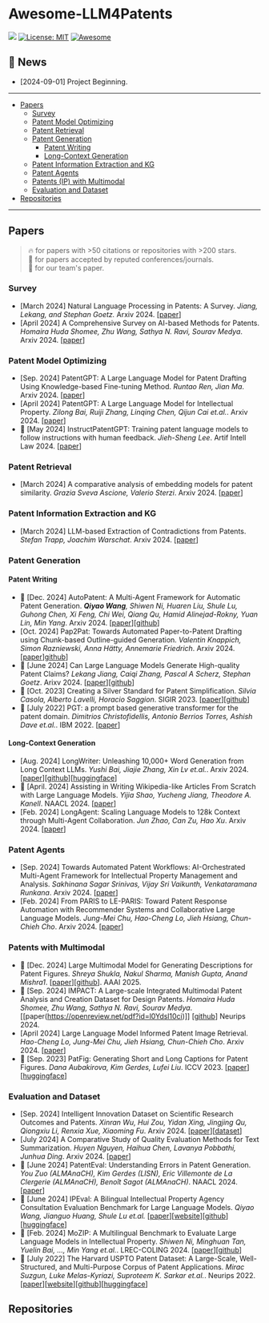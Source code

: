 # Awesome-LLM4Patents

[![](https://img.shields.io/github/stars/QiYao-Wang/Awesome-LLM4Patents)](https://github.com/QiYao-Wang/Awesome-LLM4Patents)
[![License: MIT](https://img.shields.io/badge/License-MIT-yellow.svg)](LICENSE)
[![Awesome](https://awesome.re/badge.svg)](https://awesome.re)

## 📢 News

- [2024-09-01] Project Beginning. 

---

- [Papers](#papers)
  - [Survey](#survery)
  - [Patent Model Optimizing](#patent-model-optimizing)
  - [Patent Retrieval](#patent-retrieval)
  - [Patent Generation](#patent-generation)
    - [Patent Writing](#patent-writing)
    - [Long-Context Generation](#long-context-generation)
  - [Patent Information Extraction and KG](#patent-information-extraction-and-KG)
  - [Patent Agents](#patent-agents)
  - [Patents (IP) with Multimodal](#patents-with-multimodal)
  - [Evaluation and Dataset](#evaluation-and-dataset)
- [Repositories](#repositories)
---

## Papers

> 🔥 for papers with >50 citations or repositories with >200 stars.\
> 📖 for papers accepted by reputed conferences/journals.\
> 🙋 for our team's paper.

### Survey

- [March 2024] Natural Language Processing in Patents: A Survey. *Jiang, Lekang, and Stephan Goetz.* Arxiv 2024. [[paper](https://arxiv.org/pdf/2403.04105v2)]
- [April 2024] A Comprehensive Survey on AI-based Methods for Patents. *Homaira Huda Shomee, Zhu Wang, Sathya N. Ravi, Sourav Medya*. Arxiv 2024. [[paper](https://arxiv.org/pdf/2404.08668)]

### Patent Model Optimizing

- [Sep. 2024] PatentGPT: A Large Language Model for Patent Drafting Using Knowledge-based Fine-tuning Method. *Runtao Ren, Jian Ma*. Arxiv 2024. [[paper](https://arxiv.org/pdf/2409.00092)]
- [April 2024] PatentGPT: A Large Language Model for Intellectual Property. *Zilong Bai, Ruiji Zhang, Linqing Chen, Qijun Cai et.al.*. Arxiv 2024. [[paper](https://arxiv.org/pdf/2404.18255)]
- 📖 [May 2024] InstructPatentGPT: Training patent language models to follow instructions with human feedback. *Jieh-Sheng Lee*. Artif Intell Law 2024. [[paper](https://arxiv.org/pdf/2406.16897)]

### Patent Retrieval

- [March 2024] A comparative analysis of embedding models for patent similarity. *Grazia Sveva Ascione, Valerio Sterzi*. Arxiv 2024. [[paper](https://arxiv.org/pdf/2403.16630)]

### Patent Information Extraction and KG

- [March 2024] LLM-based Extraction of Contradictions from Patents. *Stefan Trapp, Joachim Warschat*. Arxiv 2024. [[paper](https://arxiv.org/pdf/2403.14258)]

### Patent Generation

#### Patent Writing
- 🙋 [Dec. 2024] AutoPatent: A Multi-Agent Framework for Automatic Patent Generation. ***Qiyao Wang**, Shiwen Ni, Huaren Liu, Shule Lu, Guhong Chen, Xi Feng, Chi Wei, Qiang Qu, Hamid Alinejad-Rokny, Yuan Lin, Min Yang*. Arxiv 2024. [[paper](https://arxiv.org/abs/2412.09796)][[github](https://github.com/QiYao-Wang/AutoPatent)]
- [Oct. 2024] Pap2Pat: Towards Automated Paper-to-Patent Drafting using Chunk-based Outline-guided Generation. *Valentin Knappich, Simon Razniewski, Anna Hätty, Annemarie Friedrich*. Arxiv 2024. [[paper](https://arxiv.org/abs/2410.07009)][github](https://github.com/boschresearch/Pap2Pat/tree/main)]
- 📖 [June 2024] Can Large Language Models Generate High-quality Patent Claims? *Lekang Jiang, Caiqi Zhang, Pascal A Scherz, Stephan Goetz*. Arixv 2024. [[paper](https://arxiv.org/pdf/2406.19465)][[github](https://github.com/scylj1/LLM4DPCG)]
- 📖 [Oct. 2023] Creating a Silver Standard for Patent Simplification. *Silvia Casola, Alberto Lavelli, Horacio Saggion*. SIGIR 2023. [[paper](https://dl.acm.org/doi/pdf/10.1145/3539618.3591657)][[github](https://github.com/slvcsl/patentSilverStandard)]
- 📖 [July 2022] PGT: a prompt based generative transformer for the patent domain. *Dimitrios Christofidellis, Antonio Berrios Torres, Ashish Dave et.al.*. IBM 2022. [[paper](https://openreview.net/pdf?id=dLHtwZKvJmE)]


#### Long-Context Generation

- [Aug. 2024] LongWriter: Unleashing 10,000+ Word Generation from Long Context LLMs. *Yushi Bai, Jiajie Zhang, Xin Lv et.al.*. Arxiv 2024. [[paper](https://arxiv.org/pdf/2408.07055)][[github](https://github.com/THUDM/LongWriter)][[huggingface](https://huggingface.co/datasets/THUDM/LongWriter-6k)]
- 📖 [April. 2024] Assisting in Writing Wikipedia-like Articles From Scratch with Large Language Models. *Yijia Shao, Yucheng Jiang, Theodore A. Kanell*. NAACL 2024. [[paper](https://arxiv.org/pdf/2402.14207)]
- [Feb. 2024] LongAgent: Scaling Language Models to 128k Context through Multi-Agent Collaboration. *Jun Zhao, Can Zu, Hao Xu*. Arxiv 2024. [[paper](https://arxiv.org/pdf/2402.11550)]

### Patent Agents
- [Sep. 2024] Towards Automated Patent Workflows: AI-Orchestrated Multi-Agent Framework for Intellectual Property Management and Analysis. *Sakhinana Sagar Srinivas, Vijay Sri Vaikunth, Venkataramana Runkana*. Arxiv 2024. [[paper](https://export.arxiv.org/pdf/2409.19006)] 
- [Feb. 2024] From PARIS to LE-PARIS: Toward Patent Response Automation with Recommender Systems and Collaborative Large Language Models. *Jung-Mei Chu, Hao-Cheng Lo, Jieh Hsiang, Chun-Chieh Cho*. Arxiv 2024. [[paper](https://arxiv.org/pdf/2402.00421)]

### Patents with Multimodal
- 📖 [Dec. 2024] Large Multimodal Model for Generating Descriptions for Patent Figures. *Shreya Shukla, Nakul Sharma, Manish Gupta, Anand Mishra1*. [[paper](https://vl2g.github.io/projects/PatentLMM/PatentLMM.pdf)][[github](https://github.com/vl2g/PatentLMM)]. AAAI 2025.
- 📖 [Sep. 2024] IMPACT: A Large-scale Integrated Multimodal Patent Analysis and Creation Dataset for Design Patents. *Homaira Huda Shomee, Zhu Wang, Sathya N. Ravi, Sourav Medya*. [[paper(https://openreview.net/pdf?id=l0Ydsl10ci)]] [[github](https://github.com/AI4Patents/IMPACT)] Neurips 2024.
- [April 2024] Large Language Model Informed Patent Image Retrieval. *Hao-Cheng Lo, Jung-Mei Chu, Jieh Hsiang, Chun-Chieh Cho*. Arxiv 2024. [[paper](https://arxiv.org/pdf/2404.19360)]
- 📖 [Sep. 2023] PatFig: Generating Short and Long Captions for Patent Figures. *Dana Aubakirova, Kim Gerdes, Lufei Liu*. ICCV 2023. [[paper](https://arxiv.org/pdf/2309.08379)][[huggingface](https://huggingface.co/datasets/danaaubakirova/patfig)]

### Evaluation and Dataset

- [Sep. 2024] Intelligent Innovation Dataset on Scientific Research Outcomes and Patents. *Xinran Wu, Hui Zou, Yidan Xing, Jingjing Qu, Qiongxiu Li, Renxia Xue, Xiaoming Fu*. Arxiv 2024. [[paper](https://arxiv.org/pdf/2409.06936)][[dataset](https://openxlab.org.cn/datasets/Gracie/ZHICHUANGDATA)]
- [July 2024] A Comparative Study of Quality Evaluation Methods for Text Summarization. *Huyen Nguyen, Haihua Chen, Lavanya Pobbathi, Junhua Ding*. Arxiv 2024. [[paper](https://arxiv.org/pdf/2407.00747)]
- 📖 [June 2024] PatentEval: Understanding Errors in Patent Generation. *You Zuo (ALMAnaCH), Kim Gerdes (LISN), Eric Villemonte de La Clergerie (ALMAnaCH), Benoît Sagot (ALMAnaCH)*. NAACL 2024.[[paper](https://arxiv.org/pdf/2406.06589)]
- 🙋 [June 2024] IPEval: A Bilingual Intellectual Property Agency Consultation Evaluation Benchmark for Large Language Models. *Qiyao Wang, Jianguo Huang, Shule Lu et.al.* [[paper](https://arxiv.org/pdf/2406.12386)][[website](https://ipeval.github.io)][[github](https://github.com/QiYao-Wang/IPEval)][[huggingface](https://huggingface.co/datasets/QiYao-Wang/IPEval)]
- 📖 [Feb. 2024] MoZIP: A Multilingual Benchmark to Evaluate Large Language Models in Intellectual Property. *Shiwen Ni, Minghuan Tan, Yuelin Bai, ..., Min Yang et.al.*. LREC-COLING 2024. [[paper](https://arxiv.org/pdf/2402.16389)][[github](https://github.com/AI-for-Science/MoZi)]
- 📖 [July 2022] The Harvard USPTO Patent Dataset: A Large-Scale, Well-Structured, and Multi-Purpose Corpus of Patent Applications. *Mirac Suzgun, Luke Melas-Kyriazi, Suproteem K. Sarkar et.al.*. Neurips 2022. [[paper](https://arxiv.org/pdf/2207.04043)][[website](https://patentdataset.org/)][[github](https://github.com/suzgunmirac/hupd)][[huggingface](https://huggingface.co/datasets/HUPD/hupd)]

## Repositories

